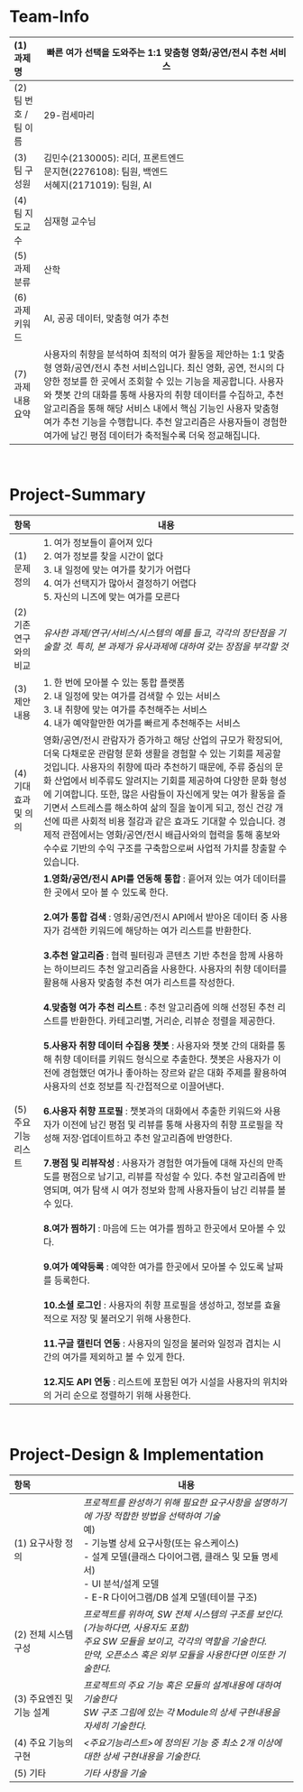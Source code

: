 
# Team-Info
| (1) 과제명 | 빠른 여가 선택을 도와주는 1:1 맞춤형 영화/공연/전시 추천 서비스
|:---  |---  |
| (2) 팀 번호 / 팀 이름 | 29-컴세마리 |
| (3) 팀 구성원 | 김민수(2130005): 리더, 프론트엔드 <br> 문지현(2276108): 팀원, 백엔드 <br> 서혜지(2171019): 팀원, AI			 |
| (4) 팀 지도교수 | 심재형 교수님 |
| (5) 과제 분류 | 산학 |
| (6) 과제 키워드 | AI, 공공 데이터, 맞춤형 여가 추천  |
| (7) 과제 내용 요약 | 사용자의 취향을 분석하여 최적의 여가 활동을 제안하는 1:1 맞춤형 영화/공연/전시 추천 서비스입니다. 최신 영화, 공연, 전시의 다양한 정보를 한 곳에서 조회할 수 있는 기능을 제공합니다. 사용자와 챗봇 간의 대화를 통해 사용자의 취향 데이터를 수집하고, 추천 알고리즘을 통해 해당 서비스 내에서 핵심 기능인 사용자 맞춤형 여가 추천 기능을 수행합니다. 추천 알고리즘은 사용자들이 경험한 여가에 남긴 평점 데이터가 축적될수록 더욱 정교해집니다. |

<br>

# Project-Summary
| 항목 | 내용 |
|:---  |---  |
| (1) 문제 정의 |  1. 여가 정보들이 흩어져 있다 <br> 2. 여가 정보를 찾을 시간이 없다 <br> 3. 내 일정에 맞는 여가를 찾기가 어렵다 <br> 4. 여가 선택지가 많아서 결정하기 어렵다 <br> 5. 자신의 니즈에 맞는 여가를 모른다 <br> |
| (2) 기존연구와의 비교 | *유사한 과제/연구/서비스/시스템의 예를 들고, 각각의 장단점을 기술할 것. 특히, 본 과제가 유사과제에 대하여 갖는 장점을 부각할 것* |
| (3) 제안 내용 | 1. 한 번에 모아볼 수 있는 통합 플랫폼 <br> 2. 내 일정에 맞는 여가를 검색할 수 있는 서비스 <br> 3. 내 취향에 맞는 여가를 추천해주는 서비스 <br> 4. 내가 예약할만한 여가를 빠르게 추천해주는 서비스 |
| (4) 기대효과 및 의의 | 영화/공연/전시 관람자가 증가하고 해당 산업의 규모가 확장되어, 더욱 다채로운 관람형 문화 생활을 경험할 수 있는 기회를 제공할 것입니다. 사용자의 취향에 따라 추천하기 때문에, 주류 중심의 문화 산업에서 비주류도 알려지는 기회를 제공하여 다양한 문화 형성에 기여합니다. 또한, 많은 사람들이 자신에게 맞는 여가 활동을 즐기면서 스트레스를 해소하여 삶의 질을 높이게 되고, 정신 건강 개선에 따른 사회적 비용 절감과 같은 효과도 기대할 수 있습니다. 경제적 관점에서는 영화/공연/전시 배급사와의 협력을 통해 홍보와 수수료 기반의 수익 구조를 구축함으로써 사업적 가치를 창출할 수 있습니다. |
| (5) 주요 기능 리스트 | **1.영화/공연/전시 API를 연동해 통합** : 흩어져 있는 여가 데이터를 한 곳에서 모아 볼 수 있도록 한다. <br><br> **2.여가 통합 검색** : 영화/공연/전시 API에서 받아온 데이터 중 사용자가 검색한 키워드에 해당하는 여가 리스트를 반환한다. <br><br> **3.추천 알고리즘** : 협력 필터링과 콘텐츠 기반 추천을 함께 사용하는 하이브리드 추천 알고리즘을 사용한다. 사용자의 취향 데이터를 활용해 사용자 맞춤형 추천 여가 리스트를 작성한다. <br><br> **4.맞춤형 여가 추천 리스트** : 추천 알고리즘에 의해 선정된 추천 리스트를 반환한다. 카테고리별, 거리순, 리뷰순 정렬을 제공한다. <br><br> **5.사용자 취향 데이터 수집용 챗봇** : 사용자와 챗봇 간의 대화를 통해 취향 데이터를 키워드 형식으로 추출한다. 챗봇은 사용자가 이전에 경험했던 여가나 좋아하는 장르와 같은 대화 주제를 활용하여 사용자의 선호 정보를 직·간접적으로 이끌어낸다. <br><br> **6.사용자 취향 프로필** : 챗봇과의 대화에서 추출한 키워드와 사용자가 이전에 남긴 평점 및 리뷰를 통해 사용자의 취향 프로필을 작성해 저장·업데이트하고 추천 알고리즘에 반영한다. <br><br> **7.평점 및 리뷰작성** : 사용자가 경험한 여가들에 대해 자신의 만족도를 평점으로 남기고, 리뷰를 작성할 수 있다. 추천 알고리즘에 반영되며, 여가 탐색 시 여가 정보와 함께 사용자들이 남긴 리뷰를 볼 수 있다. <br><br> **8.여가 찜하기** : 마음에 드는 여가를 찜하고 한곳에서 모아볼 수 있다. <br><br> **9.여가 예약등록** : 예약한 여가를 한곳에서 모아볼 수 있도록 날짜를 등록한다. <br><br> **10.소셜 로그인** : 사용자의 취향 프로필을 생성하고, 정보를 효율적으로 저장 및 불러오기 위해 사용한다. <br><br> **11.구글 캘린더 연동** : 사용자의 일정을 불러와 일정과 겹치는 시간의 여가를 제외하고 볼 수 있게 한다. <br><br> **12.지도 API 연동** : 리스트에 포함된 여가 시설을 사용자의 위치와의 거리 순으로 정렬하기 위해 사용한다. |

<br>
 
# Project-Design & Implementation
| 항목 | 내용 |
|:---  |---  |
| (1) 요구사항 정의 | *프로젝트를 완성하기 위해 필요한 요구사항을 설명하기에 가장 적합한 방법을 선택하여 기술* <br> 예) <br> - 기능별 상세 요구사항(또는 유스케이스) <br> - 설계 모델(클래스 다이어그램, 클래스 및 모듈 명세서) <br> - UI 분석/설계 모델 <br> - E-R 다이어그램/DB 설계 모델(테이블 구조) |
| (2) 전체 시스템 구성 | *프로젝트를 위하여, SW 전체 시스템의 구조를 보인다. (가능하다면, 사용자도 포함) <br> 주요 SW 모듈을 보이고, 각각의 역할을 기술한다. <br>만약, 오픈소스 혹은 외부 모듈을 사용한다면 이또한 기술한다.* |
| (3) 주요엔진 및 기능 설계 | *프로젝트의 주요 기능 혹은 모듈의 설계내용에 대하여 기술한다 <br> SW 구조 그림에 있는 각 Module의 상세 구현내용을 자세히 기술한다.* |
| (4) 주요 기능의 구현 | *<주요기능리스트>에 정의된 기능 중 최소 2개 이상에 대한 상세 구현내용을 기술한다.* |
| (5) 기타 | *기타 사항을 기술*  |

<br>
